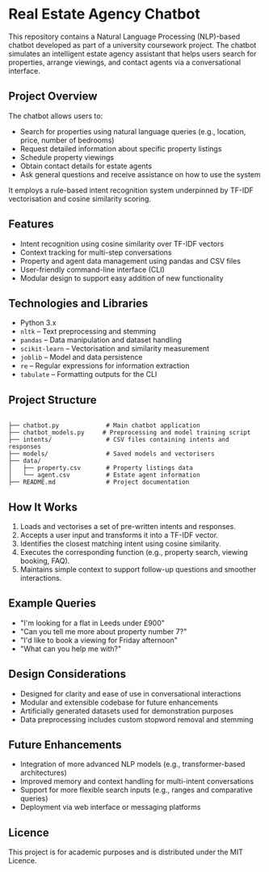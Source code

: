 # Real Estate Agency Chatbot

This repository contains a Natural Language Processing (NLP)-based chatbot developed as part of a university coursework project. The chatbot simulates an intelligent estate agency assistant that helps users search for properties, arrange viewings, and contact agents via a conversational interface.

## Project Overview

The chatbot allows users to:

- Search for properties using natural language queries (e.g., location, price, number of bedrooms)
- Request detailed information about specific property listings
- Schedule property viewings
- Obtain contact details for estate agents
- Ask general questions and receive assistance on how to use the system

It employs a rule-based intent recognition system underpinned by TF-IDF vectorisation and cosine similarity scoring.

## Features

- Intent recognition using cosine similarity over TF-IDF vectors
- Context tracking for multi-step conversations
- Property and agent data management using pandas and CSV files
- User-friendly command-line interface (CLI)
- Modular design to support easy addition of new functionality

## Technologies and Libraries

- Python 3.x
- `nltk` – Text preprocessing and stemming
- `pandas` – Data manipulation and dataset handling
- `scikit-learn` – Vectorisation and similarity measurement
- `joblib` – Model and data persistence
- `re` – Regular expressions for information extraction
- `tabulate` – Formatting outputs for the CLI

## Project Structure

```

├── chatbot.py             # Main chatbot application
├── chatbot_models.py     # Preprocessing and model training script
├── intents/               # CSV files containing intents and responses
├── models/                # Saved models and vectorisers
├── data/
│   ├── property.csv       # Property listings data
│   └── agent.csv          # Estate agent information
├── README.md              # Project documentation

```

## How It Works

1. Loads and vectorises a set of pre-written intents and responses.
2. Accepts a user input and transforms it into a TF-IDF vector.
3. Identifies the closest matching intent using cosine similarity.
4. Executes the corresponding function (e.g., property search, viewing booking, FAQ).
5. Maintains simple context to support follow-up questions and smoother interactions.

## Example Queries

- "I'm looking for a flat in Leeds under £900"
- "Can you tell me more about property number 7?"
- "I'd like to book a viewing for Friday afternoon"
- "What can you help me with?"

## Design Considerations

- Designed for clarity and ease of use in conversational interactions
- Modular and extensible codebase for future enhancements
- Artificially generated datasets used for demonstration purposes
- Data preprocessing includes custom stopword removal and stemming

## Future Enhancements

- Integration of more advanced NLP models (e.g., transformer-based architectures)
- Improved memory and context handling for multi-intent conversations
- Support for more flexible search inputs (e.g., ranges and comparative queries)
- Deployment via web interface or messaging platforms

## Licence

This project is for academic purposes and is distributed under the MIT Licence.
